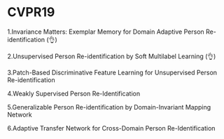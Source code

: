 # CVPR19

1.Invariance Matters: Exemplar Memory for Domain Adaptive Person Re-identification (:ok_hand:)

2.Unsupervised Person Re-identification by Soft Multilabel Learning (:ok_hand:)

3.Patch-Based Discriminative Feature Learning for Unsupervised Person Re-identification

4.Weakly Supervised Person Re-Identification

5.Generalizable Person Re-identification by Domain-Invariant Mapping Network

6.Adaptive Transfer Network for Cross-Domain Person Re-Identification

